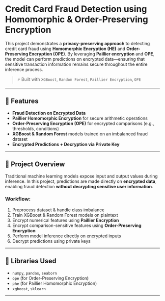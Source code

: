 #  Credit Card Fraud Detection using Homomorphic & Order-Preserving Encryption

This project demonstrates a **privacy-preserving approach** to detecting credit card fraud using **Homomorphic Encryption (HE)** and **Order-Preserving Encryption (OPE)**. By leveraging **Paillier encryption** and **OPE**, the model can perform predictions on encrypted data—ensuring that sensitive transaction information remains secure throughout the entire inference process.

> ⚡ Built with `XGBoost`, `Random Forest`, `Paillier Encryption`, `OPE`

---

## 🚀 Features

-  **Fraud Detection on Encrypted Data**
-  **Paillier Homomorphic Encryption** for secure arithmetic operations
-  **Order-Preserving Encryption (OPE)** for encrypted comparisons (e.g., thresholds, conditions)
-  **XGBoost & Random Forest** models trained on an imbalanced fraud dataset
-  **Encrypted Predictions + Decryption via Private Key**


---

## 🧠 Project Overview

Traditional machine learning models expose input and output values during inference. In this project, predictions are made directly on **encrypted data**, enabling fraud detection **without decrypting sensitive user information**.

###  Workflow:
1. Preprocess dataset & handle class imbalance
2. Train XGBoost & Random Forest models on plaintext
3. Encrypt numerical features using **Paillier Encryption**
4. Encrypt comparison-sensitive features using **Order-Preserving Encryption**
5. Perform model inference directly on encrypted inputs
6. Decrypt predictions using private keys


---

## 🧰 Libraries Used

- `numpy`, `pandas`, `seaborn`
- `ope` (for Order-Preserving Encryption)
- `phe` (for Paillier Homomorphic Encryption)
- `xgboost`, `sklearn`


---


